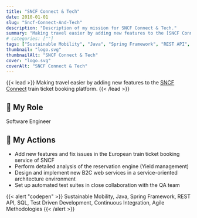 ```yaml
---
title: "SNCF Connect & Tech"
date: 2010-01-01
slug: "Sncf-Connect-And-Tech"
description: "Description of my mission for SNCF Connect & Tech."
summary: "Making travel easier by adding new features to the [SNCF Connect](https://www.sncf-connect.com/en-en/) train ticket booking platform."
# categories: [""]
tags: ["Sustainable Mobility", "Java", "Spring Framework", "REST API", "SQL", "Test Driven Development", "Continuous Integration", "Agile Methodologies"]
thumbnail: "logo.svg"
thumbnailAlt: "SNCF Connect & Tech"
cover: "logo.svg"
coverAlt: "SNCF Connect & Tech"
---
```


{{< lead >}}
Making travel easier by adding new features to the [SNCF Connect](https://www.sncf-connect.com/en-en/) train ticket
booking platform.
{{< /lead >}}

## :necktie: My Role

Software Engineer

## :dart: My Actions

* Add new features and fix issues in the European train ticket booking service of SNCF
* Perform detailed analysis of the reservation engine (Yield management)
* Design and implement new B2C web services in a service-oriented architecture environment
* Set up automated test suites in close collaboration with the QA team

{{< alert "codepen" >}}
Sustainable Mobility, Java, Spring Framework, REST API, SQL, Test Driven Development,
Continuous Integration, Agile Methodologies
{{< /alert >}}
